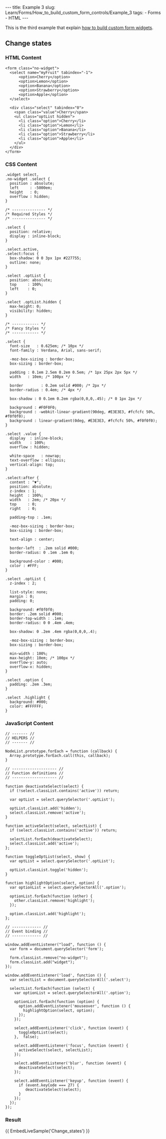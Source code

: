 --- title: Example 3 slug: Learn/Forms/How\_to\_build\_custom\_form\_controls/Example\_3 tags: - Forms - HTML ---

This is the third example that explain [how to build custom form widgets](/en-US/docs/Learn/Forms/How_to_build_custom_form_controls).

Change states
-------------

### HTML Content

    <form class="no-widget">
      <select name="myFruit" tabindex="-1">
          <option>Cherry</option>
          <option>Lemon</option>
          <option>Banana</option>
          <option>Strawberry</option>
          <option>Apple</option>
      </select>

      <div class="select" tabindex="0">
        <span class="value">Cherry</span>
        <ul class="optList hidden">
          <li class="option">Cherry</li>
          <li class="option">Lemon</li>
          <li class="option">Banana</li>
          <li class="option">Strawberry</li>
          <li class="option">Apple</li>
        </ul>
      </div>
    </form>

### CSS Content

    .widget select,
    .no-widget .select {
      position : absolute;
      left     : -5000em;
      height   : 0;
      overflow : hidden;
    }

    /* --------------- */
    /* Required Styles */
    /* --------------- */

    .select {
      position: relative;
      display : inline-block;
    }

    .select.active,
    .select:focus {
      box-shadow: 0 0 3px 1px #227755;
      outline: none;
    }

    .select .optList {
      position: absolute;
      top     : 100%;
      left    : 0;
    }

    .select .optList.hidden {
      max-height: 0;
      visibility: hidden;
    }

    /* ------------ */
    /* Fancy Styles */
    /* ------------ */

    .select {
      font-size   : 0.625em; /* 10px */
      font-family : Verdana, Arial, sans-serif;

      -moz-box-sizing : border-box;
      box-sizing : border-box;

      padding : 0.1em 2.5em 0.2em 0.5em; /* 1px 25px 2px 5px */
      width   : 10em; /* 100px */

      border        : 0.2em solid #000; /* 2px */
      border-radius : 0.4em; /* 4px */

      box-shadow : 0 0.1em 0.2em rgba(0,0,0,.45); /* 0 1px 2px */

      background : #F0F0F0;
      background : -webkit-linear-gradient(90deg, #E3E3E3, #fcfcfc 50%, #f0f0f0);
      background : linear-gradient(0deg, #E3E3E3, #fcfcfc 50%, #f0f0f0);
    }

    .select .value {
      display  : inline-block;
      width    : 100%;
      overflow : hidden;

      white-space   : nowrap;
      text-overflow : ellipsis;
      vertical-align: top;
    }

    .select:after {
      content : "▼";
      position: absolute;
      z-index : 1;
      height  : 100%;
      width   : 2em; /* 20px */
      top     : 0;
      right   : 0;

      padding-top : .1em;

      -moz-box-sizing : border-box;
      box-sizing : border-box;

      text-align : center;

      border-left  : .2em solid #000;
      border-radius: 0 .1em .1em 0;

      background-color : #000;
      color : #FFF;
    }

    .select .optList {
      z-index : 2;

      list-style: none;
      margin : 0;
      padding: 0;

      background: #f0f0f0;
      border: .2em solid #000;
      border-top-width : .1em;
      border-radius: 0 0 .4em .4em;

      box-shadow: 0 .2em .4em rgba(0,0,0,.4);

      -moz-box-sizing : border-box;
      box-sizing : border-box;

      min-width : 100%;
      max-height: 10em; /* 100px */
      overflow-y: auto;
      overflow-x: hidden;
    }

    .select .option {
      padding: .2em .3em;
    }

    .select .highlight {
      background: #000;
      color: #FFFFFF;
    }

### JavaScript Content

    // ------- //
    // HELPERS //
    // ------- //

    NodeList.prototype.forEach = function (callback) {
      Array.prototype.forEach.call(this, callback);
    }

    // -------------------- //
    // Function definitions //
    // -------------------- //

    function deactivateSelect(select) {
      if (!select.classList.contains('active')) return;

      var optList = select.querySelector('.optList');

      optList.classList.add('hidden');
      select.classList.remove('active');
    }

    function activeSelect(select, selectList) {
      if (select.classList.contains('active')) return;

      selectList.forEach(deactivateSelect);
      select.classList.add('active');
    };

    function toggleOptList(select, show) {
      var optList = select.querySelector('.optList');

      optList.classList.toggle('hidden');
    }

    function highlightOption(select, option) {
      var optionList = select.querySelectorAll('.option');

      optionList.forEach(function (other) {
        other.classList.remove('highlight');
      });

      option.classList.add('highlight');
    };

    // ------------- //
    // Event binding //
    // ------------- //

    window.addEventListener("load", function () {
      var form = document.querySelector('form');

      form.classList.remove("no-widget");
      form.classList.add("widget");
    });

    window.addEventListener('load', function () {
      var selectList = document.querySelectorAll('.select');

      selectList.forEach(function (select) {
        var optionList = select.querySelectorAll('.option');

        optionList.forEach(function (option) {
          option.addEventListener('mouseover', function () {
            highlightOption(select, option);
          });
        });

        select.addEventListener('click', function (event) {
          toggleOptList(select);
        },  false);

        select.addEventListener('focus', function (event) {
          activeSelect(select, selectList);
        });

        select.addEventListener('blur', function (event) {
          deactivateSelect(select);
        });

        select.addEventListener('keyup', function (event) {
          if (event.keyCode === 27) {
             deactivateSelect(select);
          }
        });
      });
    });

### Result

{{ EmbedLiveSample('Change\_states') }}
